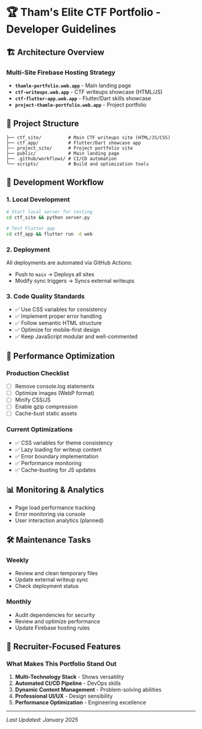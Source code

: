 # 🏆 Tham's Elite CTF Portfolio - Developer Guidelines

## 🏗️ **Architecture Overview**

### Multi-Site Firebase Hosting Strategy

- **`thamle-portfolio.web.app`** - Main landing page
- **`ctf-writeups.web.app`** - CTF writeups showcase (HTML/JS)
- **`ctf-flutter-app.web.app`** - Flutter/Dart skills showcase
- **`project-thamle-portfolio.web.app`** - Project portfolio

## 📁 **Project Structure**

```
├── ctf_site/          # Main CTF writeups site (HTML/JS/CSS)
├── ctf_app/           # Flutter/Dart showcase app
├── project_site/      # Project portfolio site
├── public/            # Main landing page
├── .github/workflows/ # CI/CD automation
└── scripts/           # Build and optimization tools
```

## 🚀 **Development Workflow**

### 1. **Local Development**

```bash
# Start local server for testing
cd ctf_site && python server.py

# Test Flutter app
cd ctf_app && flutter run -d web
```

### 2. **Deployment**

All deployments are automated via GitHub Actions:

- Push to `main` → Deploys all sites
- Modify sync triggers → Syncs external writeups

### 3. **Code Quality Standards**

- ✅ Use CSS variables for consistency
- ✅ Implement proper error handling
- ✅ Follow semantic HTML structure
- ✅ Optimize for mobile-first design
- ✅ Keep JavaScript modular and well-commented

## 🔧 **Performance Optimization**

### Production Checklist

- [ ] Remove console.log statements
- [ ] Optimize images (WebP format)
- [ ] Minify CSS/JS
- [ ] Enable gzip compression
- [ ] Cache-bust static assets

### Current Optimizations

- ✅ CSS variables for theme consistency
- ✅ Lazy loading for writeup content
- ✅ Error boundary implementation
- ✅ Performance monitoring
- ✅ Cache-busting for JS updates

## 📊 **Monitoring & Analytics**

- Page load performance tracking
- Error monitoring via console
- User interaction analytics (planned)

## 🛠️ **Maintenance Tasks**

### Weekly

- Review and clean temporary files
- Update external writeup sync
- Check deployment status

### Monthly

- Audit dependencies for security
- Review and optimize performance
- Update Firebase hosting rules

## 🎯 **Recruiter-Focused Features**

### What Makes This Portfolio Stand Out

1. **Multi-Technology Stack** - Shows versatility
2. **Automated CI/CD Pipeline** - DevOps skills
3. **Dynamic Content Management** - Problem-solving abilities
4. **Professional UI/UX** - Design sensibility
5. **Performance Optimization** - Engineering excellence

---
*Last Updated: January 2025*
